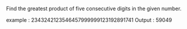 Find the greatest product of five consecutive digits in the given number.  

example : 2343242123546457999999123192891741
Output :  59049

